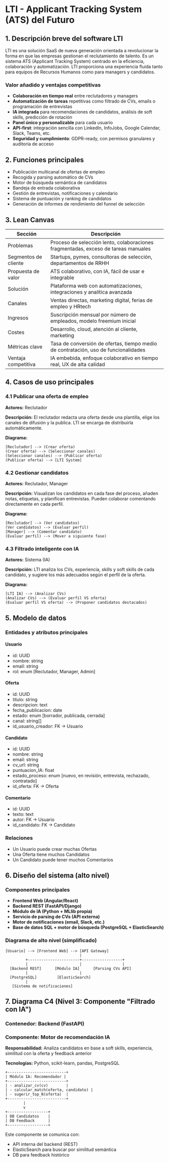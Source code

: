 # LTI - Applicant Tracking System (ATS) del Futuro

## 1. Descripción breve del software LTI

LTI es una solución SaaS de nueva generación orientada a revolucionar la forma en que las empresas gestionan el reclutamiento de talento. Es un sistema ATS (Applicant Tracking System) centrado en la eficiencia, colaboración y automatización. LTI proporciona una experiencia fluida tanto para equipos de Recursos Humanos como para managers y candidatos.

### Valor añadido y ventajas competitivas

- **Colaboración en tiempo real** entre reclutadores y managers
- **Automatización de tareas** repetitivas como filtrado de CVs, emails o programación de entrevistas
- **IA integrada** para recomendaciones de candidatos, análisis de soft skills, predicción de rotación
- **Panel único y personalizable** para cada usuario
- **API-first**: integración sencilla con LinkedIn, InfoJobs, Google Calendar, Slack, Teams, etc.
- **Seguridad y cumplimiento**: GDPR-ready, con permisos granulares y auditoría de acceso

## 2. Funciones principales

- Publicación multicanal de ofertas de empleo
- Recogida y parsing automático de CVs
- Motor de búsqueda semántica de candidatos
- Bandeja de entrada colaborativa
- Gestión de entrevistas, notificaciones y calendario
- Sistema de puntuación y ranking de candidatos
- Generación de informes de rendimiento del funnel de selección

## 3. Lean Canvas

| Sección | Descripción |
|--------|------------|
| Problemas | Proceso de selección lento, colaboraciones fragmentadas, exceso de tareas manuales |
| Segmentos de cliente | Startups, pymes, consultoras de selección, departamentos de RRHH |
| Propuesta de valor | ATS colaborativo, con IA, fácil de usar e integrable |
| Solución | Plataforma web con automatizaciones, integraciones y analítica avanzada |
| Canales | Ventas directas, marketing digital, ferias de empleo y HRtech |
| Ingresos | Suscripción mensual por número de empleados, modelo freemium inicial |
| Costes | Desarrollo, cloud, atención al cliente, marketing |
| Métricas clave | Tasa de conversión de ofertas, tiempo medio de contratación, uso de funcionalidades |
| Ventaja competitiva | IA embebida, enfoque colaborativo en tiempo real, UX de alta calidad |

## 4. Casos de uso principales

### 4.1 Publicar una oferta de empleo

**Actores:** Reclutador

**Descripción:** El reclutador redacta una oferta desde una plantilla, elige los canales de difusión y la publica. LTI se encarga de distribuirla automáticamente.

**Diagrama:**
```
[Reclutador] --> (Crear oferta)
(Crear oferta) --> (Seleccionar canales)
(Seleccionar canales) --> (Publicar oferta)
(Publicar oferta) --> [LTI System]
```

### 4.2 Gestionar candidatos

**Actores:** Reclutador, Manager

**Descripción:** Visualizan los candidatos en cada fase del proceso, añaden notas, etiquetas, y planifican entrevistas. Pueden colaborar comentando directamente en cada perfil.

**Diagrama:**
```
[Reclutador] --> (Ver candidatos)
(Ver candidatos) --> (Evaluar perfil)
[Manager] --> (Comentar candidato)
(Evaluar perfil) --> (Mover a siguiente fase)
```

### 4.3 Filtrado inteligente con IA

**Actores:** Sistema (IA)

**Descripción:** LTI analiza los CVs, experiencia, skills y soft skills de cada candidato, y sugiere los más adecuados según el perfil de la oferta.

**Diagrama:**
```
[LTI IA] --> (Analizar CVs)
(Analizar CVs) --> (Evaluar perfil VS oferta)
(Evaluar perfil VS oferta) --> (Proponer candidatos destacados)
```

## 5. Modelo de datos

### Entidades y atributos principales

#### Usuario
- id: UUID
- nombre: string
- email: string
- rol: enum [Reclutador, Manager, Admin]

#### Oferta
- id: UUID
- titulo: string
- descripcion: text
- fecha_publicacion: date
- estado: enum [borrador, publicada, cerrada]
- canal: string[]
- id_usuario_creador: FK -> Usuario

#### Candidato
- id: UUID
- nombre: string
- email: string
- cv_url: string
- puntuacion_IA: float
- estado_proceso: enum [nuevo, en revisión, entrevista, rechazado, contratado]
- id_oferta: FK -> Oferta

#### Comentario
- id: UUID
- texto: text
- autor: FK -> Usuario
- id_candidato: FK -> Candidato

### Relaciones
- Un Usuario puede crear muchas Ofertas
- Una Oferta tiene muchos Candidatos
- Un Candidato puede tener muchos Comentarios

## 6. Diseño del sistema (alto nivel)

### Componentes principales

- **Frontend Web (Angular/React)**
- **Backend REST (FastAPI/Django)**
- **Módulo de IA (Python + MLlib propia)**
- **Servicio de parsing de CVs (API externa)**
- **Motor de notificaciones (email, Slack, etc.)**
- **Base de datos SQL + motor de búsqueda (PostgreSQL + ElasticSearch)**

### Diagrama de alto nivel (simplificado)
```
[Usuario] --> [Frontend Web] --> [API Gateway]
                                 |
         +-----------------------+------------------+
         |                       |                  |
  [Backend REST]      [Módulo IA]      [Parsing CVs API]
         |                       |
  [PostgreSQL]         [ElasticSearch]
         |
   [Sistema de notificaciones]
```

## 7. Diagrama C4 (Nivel 3: Componente "Filtrado con IA")

### Contenedor: Backend (FastAPI)
### Componente: Motor de recomendación IA

**Responsabilidad:** Analiza candidatos en base a soft skills, experiencia, similitud con la oferta y feedback anterior

**Tecnologías:** Python, scikit-learn, pandas, PostgreSQL

```
+--------------------------+
| Módulo IA: Recomendador |
+--------------------------+
| - analizar_cv(cv)        |
| - calcular_match(oferta, candidato) |
| - sugerir_top_N(oferta)  |
+--------------------------+
        |
        v
+------------------+
| DB Candidatos    |
| DB Feedback      |
+------------------+
```

Este componente se comunica con:
- API interna del backend (REST)
- ElasticSearch para buscar por similitud semántica
- DB para feedback histórico
